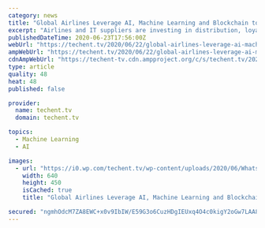 ```yaml
---
category: news
title: "Global Airlines Leverage AI, Machine Learning and Blockchain to Save Costs and Generate New Revenues, Says Frost & Sullivan"
excerpt: "Airlines and IT suppliers are investing in distribution, loyalty programs, and supply chain management SANTA CLARA, California, June 22, 2020 -- Frost & Sullivan's recent study, Analysis of the Global Airline IT Market,"
publishedDateTime: 2020-06-23T17:56:00Z
webUrl: "https://techent.tv/2020/06/22/global-airlines-leverage-ai-machine-learning-and-blockchain-to-save-costs-and-generate-new-revenues-says-frost-sullivan/"
ampWebUrl: "https://techent.tv/2020/06/22/global-airlines-leverage-ai-machine-learning-and-blockchain-to-save-costs-and-generate-new-revenues-says-frost-sullivan/?amp"
cdnAmpWebUrl: "https://techent-tv.cdn.ampproject.org/c/s/techent.tv/2020/06/22/global-airlines-leverage-ai-machine-learning-and-blockchain-to-save-costs-and-generate-new-revenues-says-frost-sullivan/?amp"
type: article
quality: 48
heat: 48
published: false

provider:
  name: techent.tv
  domain: techent.tv

topics:
  - Machine Learning
  - AI

images:
  - url: "https://i0.wp.com/techent.tv/wp-content/uploads/2020/06/WhatsApp-Security.png?resize=640%2C450&ssl=1"
    width: 640
    height: 450
    isCached: true
    title: "Global Airlines Leverage AI, Machine Learning and Blockchain to Save Costs and Generate New Revenues, Says Frost & Sullivan"

secured: "ngmhOdcM7ZA8EWC+x0v9IbIW/E59G3o6CuzHDgIEUxq4O4c0kigY2oGw7LAA8A0uYQu49EvzanGi1l3W1f6j0jgj2CF/6rD/lOjBMY7D7EeH4O4EhotxASqrxYwpeAVoKfWot9tr4AFOzF/Cq0nlRGP/FSSqWi24lI1yEP7TWIA5K1Lvrdsy1DDAt2CTmBSPLr1KbG8ad/dPaIt5Yax7cN9UZXZwUPk6NNvfTjorkxGmobiF7J8Uy2IoduibbmYd9QcP/sL4eaXVxjhMG8TGcJu++Yl6vNo91qp8rCw846cWp1UhNzQIzxJ7L2/HbzHUEk8agH+j72qcWUP1vYwLEw==;1QutcgEWb9JJNmnyDRCV7g=="
---
```


